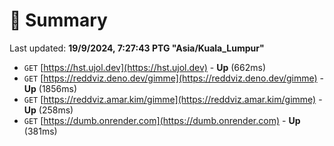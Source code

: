 # 📖 Summary
Last updated: **19/9/2024, 7:27:43 PTG "Asia/Kuala_Lumpur"**

- `GET` [https://hst.ujol.dev](https://hst.ujol.dev) - **Up** (662ms)
- `GET` [https://reddviz.deno.dev/gimme](https://reddviz.deno.dev/gimme) - **Up** (1856ms)
- `GET` [https://reddviz.amar.kim/gimme](https://reddviz.amar.kim/gimme) - **Up** (258ms)
- `GET` [https://dumb.onrender.com](https://dumb.onrender.com) - **Up** (381ms)
